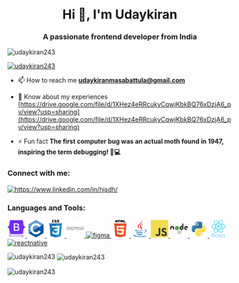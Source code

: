 <h1 align="center">Hi 👋, I'm Udaykiran</h1>
<h3 align="center">A passionate frontend developer from India</h3>

<p align="left"> <img src="https://komarev.com/ghpvc/?username=udaykiran243&label=Profile%20views&color=0e75b6&style=flat" alt="udaykiran243" /> </p>

<p align="left"> <a href="https://github.com/ryo-ma/github-profile-trophy"><img src="https://github-profile-trophy.vercel.app/?username=udaykiran243" alt="udaykiran243" /></a> </p>

- 📫 How to reach me **udaykiranmasabattula@gmail.com**

- 📄 Know about my experiences [https://drive.google.com/file/d/1XHez4eRRcukyCqwjKbkBQ76xDzjA6_pv/view?usp=sharing](https://drive.google.com/file/d/1XHez4eRRcukyCqwjKbkBQ76xDzjA6_pv/view?usp=sharing)

- ⚡ Fun fact **The first computer bug was an actual moth found in 1947, inspiring the term debugging! 🦋💻**

<h3 align="left">Connect with me:</h3>
<p align="left">
<a href="https://linkedin.com/in/https://www.linkedin.com/in/hjsdh/" target="blank"><img align="center" src="https://raw.githubusercontent.com/rahuldkjain/github-profile-readme-generator/master/src/images/icons/Social/linked-in-alt.svg" alt="https://www.linkedin.com/in/hjsdh/" height="30" width="40" /></a>
</p>

<h3 align="left">Languages and Tools:</h3>
<p align="left"> <a href="https://getbootstrap.com" target="_blank" rel="noreferrer"> <img src="https://raw.githubusercontent.com/devicons/devicon/master/icons/bootstrap/bootstrap-plain-wordmark.svg" alt="bootstrap" width="40" height="40"/> </a> <a href="https://www.cprogramming.com/" target="_blank" rel="noreferrer"> <img src="https://raw.githubusercontent.com/devicons/devicon/master/icons/c/c-original.svg" alt="c" width="40" height="40"/> </a> <a href="https://www.w3schools.com/css/" target="_blank" rel="noreferrer"> <img src="https://raw.githubusercontent.com/devicons/devicon/master/icons/css3/css3-original-wordmark.svg" alt="css3" width="40" height="40"/> </a> <a href="https://expressjs.com" target="_blank" rel="noreferrer"> <img src="https://raw.githubusercontent.com/devicons/devicon/master/icons/express/express-original-wordmark.svg" alt="express" width="40" height="40"/> </a> <a href="https://www.figma.com/" target="_blank" rel="noreferrer"> <img src="https://www.vectorlogo.zone/logos/figma/figma-icon.svg" alt="figma" width="40" height="40"/> </a> <a href="https://www.w3.org/html/" target="_blank" rel="noreferrer"> <img src="https://raw.githubusercontent.com/devicons/devicon/master/icons/html5/html5-original-wordmark.svg" alt="html5" width="40" height="40"/> </a> <a href="https://www.java.com" target="_blank" rel="noreferrer"> <img src="https://raw.githubusercontent.com/devicons/devicon/master/icons/java/java-original.svg" alt="java" width="40" height="40"/> </a> <a href="https://developer.mozilla.org/en-US/docs/Web/JavaScript" target="_blank" rel="noreferrer"> <img src="https://raw.githubusercontent.com/devicons/devicon/master/icons/javascript/javascript-original.svg" alt="javascript" width="40" height="40"/> </a> <a href="https://nodejs.org" target="_blank" rel="noreferrer"> <img src="https://raw.githubusercontent.com/devicons/devicon/master/icons/nodejs/nodejs-original-wordmark.svg" alt="nodejs" width="40" height="40"/> </a> <a href="https://www.python.org" target="_blank" rel="noreferrer"> <img src="https://raw.githubusercontent.com/devicons/devicon/master/icons/python/python-original.svg" alt="python" width="40" height="40"/> </a> <a href="https://reactjs.org/" target="_blank" rel="noreferrer"> <img src="https://raw.githubusercontent.com/devicons/devicon/master/icons/react/react-original-wordmark.svg" alt="react" width="40" height="40"/> </a> <a href="https://reactnative.dev/" target="_blank" rel="noreferrer"> <img src="https://reactnative.dev/img/header_logo.svg" alt="reactnative" width="40" height="40"/> </a> </p>

<p><img align="left" src="https://github-readme-stats.vercel.app/api/top-langs?username=udaykiran243&show_icons=true&locale=en&layout=compact" alt="udaykiran243" /></p>

<p>&nbsp;<img align="center" src="https://github-readme-stats.vercel.app/api?username=udaykiran243&show_icons=true&locale=en" alt="udaykiran243" /></p>

<p><img align="center" src="https://github-readme-streak-stats.herokuapp.com/?user=udaykiran243&" alt="udaykiran243" /></p>

